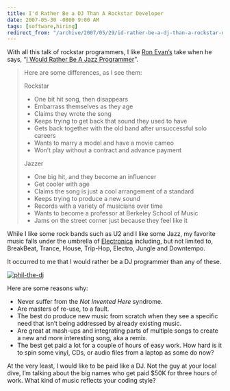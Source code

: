 ```yaml
---
title: I'd Rather Be a DJ Than A Rockstar Developer
date: 2007-05-30 -0800 9:00 AM
tags: [software,hiring]
redirect_from: "/archive/2007/05/29/id-rather-be-a-dj-than-a-rockstar-developer.aspx/"
---
```


With all this talk of rockstar programmers, I like [Ron
Evan’s](http://deadprogrammersociety.blogspot.com/ "Ron Even’s Blog")
take when he says, “[I Would Rather Be A Jazz
Programmer](http://deadprogrammersociety.blogspot.com/2007/05/i-would-rather-be-jazz-programmer.html "Jazz Programmer")”.

> Here are some differences, as I see them:
>
> Rockstar
> - One bit hit song, then disappears
> - Embarrass themselves as they age
> - Claims they wrote the song
> - Keeps trying to get back that sound they used to have
> - Gets back together with the old band after unsuccessful solo
> careers
> - Wants to marry a model and have a movie cameo
> - Won’t play without a contract and advance payment
>
> Jazzer
> - One big hit, and they become an influencer
> - Get cooler with age
> - Claims the song is just a cool arrangement of a standard
> - Keeps trying to produce a new sound
> - Records with a variety of musicians over time
> - Wants to become a professor at Berkeley School of Music
> - Jams on the street corner just because they feel like it

While I like some rock bands such as U2 and I like some Jazz, my
favorite music falls under the umbrella of
[Electronica](http://www.di.fm/edmguide/edmguide.html "Ishkur’s Guide to Electronic Music")
including, but not limited to, BreakBeat, Trance, House, Trip-Hop,
Electro, Jungle and Downtempo.

It occurred to me that I would rather be a DJ programmer than any of
these.

[![phil-the-dj](https://haacked.com/images/haacked_com/WindowsLiveWriter/IdRatherBeaDJThanARockstarDeveloper_14654/phil-the-dj_thumb.jpg)](https://haacked.com/images/haacked_com/WindowsLiveWriter/IdRatherBeaDJThanARockstarDeveloper_14654/phil-the-dj.jpg) 

Here are some reasons why:

-   Never suffer from the *Not Invented Here* syndrome.
-   Are masters of re-use, to a fault.
-   The best do produce new music from scratch when they see a specific
    need that isn’t being addressed by already existing music.
-   Are great at mash-ups and integrating parts of multiple songs to
    create a new and more interesting song, aka a remix.
-   The best get paid a lot for a couple of hours of easy work. How hard
    is it to spin some vinyl, CDs, or audio files from a laptop as some
    do now?

At the very least, I would like to be paid like a DJ. Not the guy at
your local dive, I’m talking about the big names who get paid $50K for
three hours of work. What kind of music reflects your coding style?
